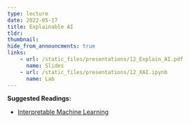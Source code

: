 ```yaml
---
type: lecture
date: 2022-05-17
title: Explainable AI
tldr: 
thumbnail: 
hide_from_announcments: true
links: 
    - url: /static_files/presentations/12_Explain_AI.pdf
      name: Slides
    - url: /static_files/presentations/12_XAI.ipynb
      name: Lab
---
```

**Suggested Readings:**
- [Interpretable Machine Learning](https://christophm.github.io/interpretable-ml-book/)
